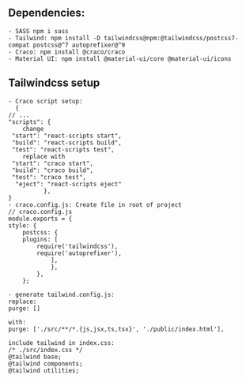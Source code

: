 ## Dependencies: 
    - SASS npm i sass
    - Tailwind: npm install -D tailwindcss@npm:@tailwindcss/postcss7-compat postcss@^7 autoprefixer@^9
    - Craco: npm install @craco/craco
    - Material UI: npm install @material-ui/core @material-ui/icons


##  Tailwindcss setup
    - Craco script setup:
      {
    // ...
    "scripts": {
        change 
     "start": "react-scripts start",
     "build": "react-scripts build",
     "test": "react-scripts test",
        replace with
     "start": "craco start",
     "build": "craco build",
     "test": "craco test",
      "eject": "react-scripts eject"
              },
    }
    - craco.config.js: Create file in root of project
    // craco.config.js
    module.exports = {
    style: {
        postcss: {
        plugins: [
            require('tailwindcss'),
            require('autoprefixer'),
                ],
                },
            },
        };

    - generate tailwind.config.js:
    replace:
    purge: []

    with:
    purge: ['./src/**/*.{js,jsx,ts,tsx}', './public/index.html'],
    
    include tailwind in index.css:
    /* ./src/index.css */
    @tailwind base;
    @tailwind components;
    @tailwind utilities;


